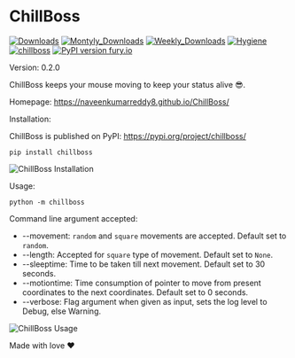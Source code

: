 # ChillBoss

[![Downloads](https://static.pepy.tech/personalized-badge/chillboss?period=total&units=international_system&left_color=blue&right_color=green&left_text=Total%20Downloads)](https://pepy.tech/project/chillboss)
[![Montyly_Downloads](https://static.pepy.tech/personalized-badge/chillboss?period=month&units=international_system&left_color=blue&right_color=green&left_text=Downloads/Month)](https://pepy.tech/project/chillboss)
[![Weekly_Downloads](https://static.pepy.tech/personalized-badge/chillboss?period=week&units=international_system&left_color=blue&right_color=green&left_text=Downloads/Week)](https://pepy.tech/project/chillboss)
[![Hygiene](https://github.com/NaveenKumarReddy8/ChillBoss/actions/workflows/main.yml/badge.svg)](https://github.com/NaveenKumarReddy8/ChillBoss/actions/workflows/main.yml)
[![chillboss](https://snyk.io/advisor/python/chillboss/badge.svg)](https://snyk.io/advisor/python/chillboss)
[![PyPI version fury.io](https://badge.fury.io/py/chillboss.svg)](https://pypi.python.org/pypi/chillboss/)

Version: 0.2.0

ChillBoss keeps your mouse moving to keep your status alive 😎.

Homepage: https://naveenkumarreddy8.github.io/ChillBoss/

Installation:

ChillBoss is published on PyPI: https://pypi.org/project/chillboss/ 

```shell
pip install chillboss
```

![ChillBoss Installation](https://i.imgur.com/EHvbM1H.gif)

Usage:

```shell
python -m chillboss
```

Command line argument accepted:

* --movement: `random` and `square` movements are accepted. Default set to `random`.
* --length: Accepted for `square` type of movement. Default set to `None`.
* --sleeptime: Time to be taken till next movement. Default set to 30 seconds.
* --motiontime: Time consumption of pointer to move from present coordinates to the next coordinates. Default set to 0
  seconds.
* --verbose: Flag argument when given as input, sets the log level to Debug, else Warning.

![ChillBoss Usage](https://i.imgur.com/Os7cmkk.gif)


Made with love ❤️